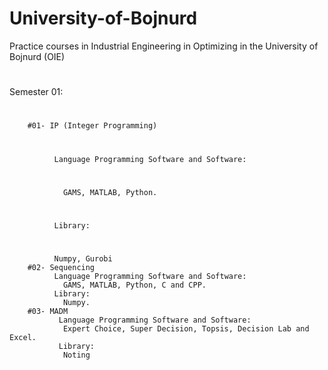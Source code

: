 # University-of-Bojnurd
Practice courses in Industrial Engineering in Optimizing in the University of Bojnurd (OIE)

#
Semester 01:
#
        #01- IP (Integer Programming) 
#        
              Language Programming Software and Software:
#             
                GAMS, MATLAB, Python.
#                
              Library:
#
              Numpy, Gurobi
        #02- Sequencing
              Language Programming Software and Software:
                GAMS, MATLAB, Python, C and CPP.
              Library:
                Numpy.
        #03- MADM
               Language Programming Software and Software:
                Expert Choice, Super Decision, Topsis, Decision Lab and Excel.
               Library:
                Noting
                
            
